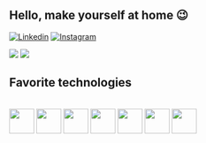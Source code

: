 ## Hello, make yourself at home 😉

[![Linkedin](https://img.shields.io/badge/LinkedIn-0077B5?style=for-the-badge&logo=linkedin&logoColor=white)](https://www.linkedin.com/in/davidson-soares-macedo-69a5652a2/) [![Instagram](https://img.shields.io/badge/Instagram-E4405F?style=for-the-badge&logo=instagram&logoColor=white)](https://www.instagram.com/david_mac._/)

<div>

  <img src="https://github-readme-stats.vercel.app/api?username=devdson&show_icons=true&theme=dracula"/> 
  <img src="https://github-readme-stats.vercel.app/api/top-langs/?username=devdson&layout=compact&theme=dracula"/>

</div>

## Favorite technologies

<div style="display: inline_block"><br/>

  <img height="45cm" lenght="45cm" src="https://cdn.jsdelivr.net/gh/devicons/devicon@latest/icons/python/python-original.svg" />

  <img height="45cm" lenght="45cm" src="https://cdn.jsdelivr.net/gh/devicons/devicon@latest/icons/go/go-original-wordmark.svg" />

  <img height="45cm" lenght="45cm" src="https://cdn.jsdelivr.net/gh/devicons/devicon@latest/icons/javascript/javascript-original.svg" />

  <img height="45cm" lenght="45cm" src="https://cdn.jsdelivr.net/gh/devicons/devicon@latest/icons/html5/html5-original.svg" />

  <img height="45cm" lenght="45cm" src="https://cdn.jsdelivr.net/gh/devicons/devicon@latest/icons/css3/css3-original.svg" />
          
  <img height="45cm" lenght="45cm" src="https://cdn.jsdelivr.net/gh/devicons/devicon@latest/icons/flask/flask-original.svg" />
                  
  <img height="45cm" lenght="45cm" src="https://cdn.jsdelivr.net/gh/devicons/devicon@latest/icons/bootstrap/bootstrap-original.svg" />
          
      
</div>
